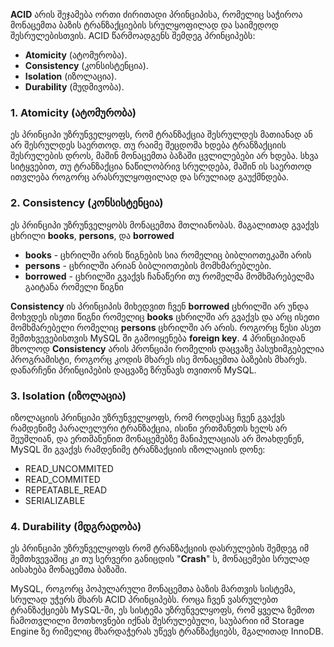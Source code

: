**ACID** არის შეჯამება ორთი ძირითადი პრინციპისა, რომელიც საჭიროა მონაცემთა ბაზის ტრანზაქციების სრულყოფილად და საიმედოდ შესრულებისთვის. ACID წარმოადგენს შემდეგ პრინციპებს:
- **Atomicity** (ატომურობა).
- **Consistency** (კონსისტენცია).
- **Isolation** (იზოლაცია).
- **Durability** (მუდმივობა).

### 1. Atomicity (ატომურობა)

ეს პრინციპი უზრუნველყოფს, რომ ტრანზაქცია შესრულდეს მათიანად ან არ შესრულდეს საერთოდ. თუ რაიმე შეცდომა ხდება ტრანზაქციის შესრულების დროს, მაშინ მონაცემთა ბაზაში ცვლილებები არ ხდება. სხვა სიტყვებით, თუ ტრანზაქცია ნაწილობრივ სრულდება, მაშინ ის საერთოდ ითვლება როგორც არასრულყოფილად და სრულიად გაუქმნდება.

### 2. Consistency (კონსისტენცია)

ეს პრინციპი უზრუნველყობს მონაცემთა მთლიანობას. მაგალითად გვაქვს ცხრილი **books**, **persons**, და **borrowed**

- **books** - ცხრილში არის წიგნების სია რომელიც ბიბლიოთეკაში არის
- **persons** - ცხრილში არიან ბიბლიოთების მომხმარებლები.
- **borrowed** - ცხრილში გვაქვს ჩანაწერი თუ რომელმა მომხმარებელმა გაიტანა რომელი წიგნი

**Consistency** ის პრინციპის მიხედვით ჩვენ **borrowed** ცხრილში არ უნდა მოხვდეს ისეთი წიგნი რომელიც **books** ცხრილში არ გვაქვს და არც ისეთი მომხმარებელი რომელიც **persons** ცხრილში არ არის.
როგორც წესი ასეთ შემთხვევებისთვის MySQL ში გამოიყენება **foreign key**.
4 პრინციპიდან მხოლოდ **Consistency** არის პრონციპი რომელის დაცვაზე პასუხიმგებელია პროგრამისტი, როგორც კოდის მხარეს ისე მონაცემთა ბაზების მხარეს.
დანარჩენი პრინციპების დაცვაზე ზრუნავს თვითონ MySQL.

### 3. Isolation (იზოლაცია)
იზოლაციის პრინციპი უზრუნველყოფს, რომ როდესაც ჩვენ გვაქვს რამდენიმე პარალელური ტრანზაქცია, ისინი ერთმანეთს ხელს არ შეუშლიან, და ერთმანენით მონაცემებზე მანიპულაციას არ მოახდენენ, MySQL ში გვაქვს რამდენიმე ტრანზაქციის იზოლაციის დონე:
- READ_UNCOMMITED
- READ_COMMITED
- REPEATABLE_READ
- SERIALIZABLE


### 4. Durability (მდგრადობა)

ეს პრინციპი უზრუნველყოფს რომ ტრანზაქციის დასრულების შემდეგ იმ შემთხვევაშიც კი თუ სერვერი განიცდის "**Crash**" ს, მონაცემები სრულად აისახება მონაცემთა ბაზაში.

MySQL, როგორც პოპულარული მონაცემთა ბაზის მართვის სისტემა, სრულად უჭერს მხარს ACID პრინციპებს. როცა ჩვენ ვასრულებთ ტრანზაქციებს MySQL-ში, ეს სისტემა უზრუნველყოფს, რომ ყველა ზემოთ ჩამოთვლილი მოთხოვნები იქნას შესრულებული, საუბარიი იმ Storage Engine ზე რიმელიც მხარდაჭერას უწევს ტრანზაქციებს, მგალითად InnoDB.
